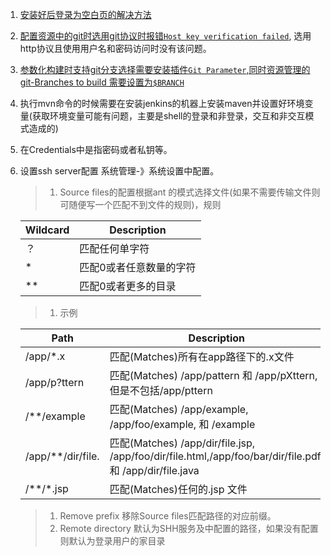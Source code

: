 1. [ 安装好后登录为空白页的解决方法](https://www.cnblogs.com/yangxia-test/p/4363566.html)   
1. [配置资源中的git时选用git协议时报错`Host key verification failed`](https://stackoverflow.com/questions/15174194/jenkins-host-key-verification-failed), 选用http协议且使用用户名和密码访问时没有该问题。  
1. [参数化构建时支持git分支选择需要安装插件`Git Parameter`,同时资源管理的git-Branches to build 需要设置为`$BRANCH`](https://blog.csdn.net/u012076316/article/details/52056107)  
1. 执行mvn命令的时候需要在安装jenkins的机器上安装maven并设置好环境变量(获取环境变量可能有问题，主要是shell的登录和非登录，交互和非交互模式造成的)  
1. 在Credentials中是指密码或者私钥等。   
1. 设置ssh server配置 系统管理-》系统设置中配置。  
    >1. Source files的配置根据ant 的模式选择文件(如果不需要传输文件则可随便写一个匹配不到文件的规则)，规则  
    
    
        
    Wildcard | Description
    ---- | ---
    ？ | 匹配任何单字符
    \* |  匹配0或者任意数量的字符
    \*\* |  匹配0或者更多的目录  
    
    >1. 示例  
    
    Path	| Description	
    ---- | ---
    /app/\*.x	|匹配(Matches)所有在app路径下的.x文件	 
    /app/p?ttern	|匹配(Matches) /app/pattern 和 /app/pXttern,但是不包括/app/pttern	 
    /\*\*/example	|匹配(Matches) /app/example, /app/foo/example, 和 /example	 
    /app/\*\*/dir/file.	|匹配(Matches) /app/dir/file.jsp, /app/foo/dir/file.html,/app/foo/bar/dir/file.pdf, 和 /app/dir/file.java	 
    /\*\*/\*.jsp	|匹配(Matches)任何的.jsp 文件	
    
    >1. Remove prefix 移除Source files匹配路径的对应前缀。  
    >1. Remote directory 默认为SHH服务及中配置的路径，如果没有配置则默认为登录用户的家目录    
    


    



